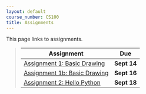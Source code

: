 ```yaml
---
layout: default
course_number: CS100
title: Assignments
---
```


This page links to assignments.

> Assignment                                              |     Due     |
> ------------------------------------------------------- | ----------- |
> [Assignment 1: Basic Drawing](CPADS_Assignment_1.pdf)   | **Sept 14** |
> [Assignment 1b: Basic Drawing](CPADS_Assignment_1b.pdf) | **Sept 16** |
> [Assignment 2: Hello Python](CPADS_Assignment_2.pdf)    | **Sept 18** |
